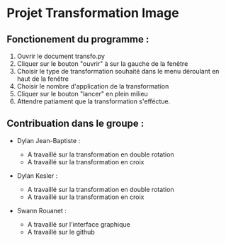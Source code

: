 # Projet Transformation Image

## Fonctionement du programme :

1. Ouvrir le document transfo.py
2. Cliquer sur le bouton "ouvrir" à sur la gauche de la fenêtre
3. Choisir le type de transformation souhaité dans le menu déroulant en haut de la fenêtre
4. Choisir le nombre d'application de la transformation
5. Cliquer sur le bouton "lancer" en plein milieu
6. Attendre patiament que la transformation s'efféctue.


## Contribuation dans le groupe :

- Dylan Jean-Baptiste : 
  - A travaillé sur la transformation en double rotation
  - A travaillé sur la transformation en croix

- Dylan Kesler :
  - A travaillé sur la transformation en double rotation
  - A travaillé sur la transformation en croix

- Swann Rouanet :
  - A travaillé sur l'interface graphique
  - A travaillé sur le github
  
